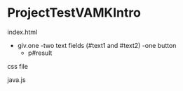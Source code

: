 # ProjectTestVAMKIntro

index.html
  - giv.one
    -two text fields (#text1 and #text2)
    -one button
    - p#result
    
css file


java.js
